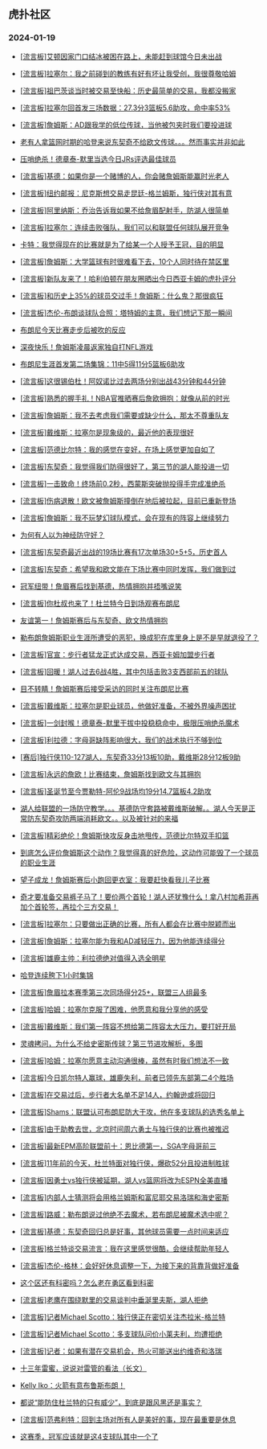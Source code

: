 ## 虎扑社区 
### 2024-01-19

+ [[流言板]艾顿因家门口结冰被困在路上，未能赶到球馆今日未出战](https://bbs.hupu.com/624313890.html)

+ [[流言板]拉塞尔：我之前碰到的教练有好有坏让我受创，我很尊敬哈姆](https://bbs.hupu.com/624321634.html)

+ [[流言板]祖巴茨谈当时被交易至快船：历史最简单的交易，我都没搬家](https://bbs.hupu.com/624321070.html)

+ [[流言板]拉塞尔回首发三场数据：27.3分3篮板5.6助攻，命中率53%](https://bbs.hupu.com/624320732.html)

+ [[流言板]詹姆斯：AD跟我学的低位传球，当他被包夹时我们要投进球](https://bbs.hupu.com/624320326.html)

+ [老有人拿篮网时期的哈登来说东契奇不给欧文传球。。。然而事实并非如此](https://bbs.hupu.com/624324547.html)

+ [压哨绝杀！德章泰-默里当选今日JRs评选最佳球员](https://bbs.hupu.com/624322359.html)

+ [[流言板]基德：如果你是一个赌博的人，你会赌詹姆斯能赢时光老人](https://bbs.hupu.com/624320999.html)

+ [[流言板]纽约邮报：尼克斯想交易走昆廷-格兰姆斯，独行侠对其有意](https://bbs.hupu.com/624326144.html)

+ [[流言板]阿里纳斯：乔治告诉我如果不给詹眉配射手，防湖人很简单](https://bbs.hupu.com/624319392.html)

+ [[流言板]拉塞尔：连续击败强队，我们可以和联盟任何球队展开竞争](https://bbs.hupu.com/624321700.html)

+ [卡特：我觉得现在的比赛就是为了给某一个人授予王冠，目的明显](https://bbs.hupu.com/624324587.html)

+ [[流言板]詹姆斯：大学篮球有时很难看下去，10个人同时待在禁区里](https://bbs.hupu.com/624320714.html)

+ [[流言板]新队友来了！哈利伯顿在朋友圈晒出今日西亚卡姆的虎扑评分](https://bbs.hupu.com/624317714.html)

+ [[流言板]和历史上35%的球员交过手！詹姆斯：什么鬼？那很疯狂](https://bbs.hupu.com/624319158.html)

+ [[流言板]杰伦-布朗谈球队合照：塔特姆的主意，我们想记下那一瞬间](https://bbs.hupu.com/624321820.html)

+ [布朗尼今天比赛走步后被吹的反应](https://bbs.hupu.com/624319799.html)

+ [深夜快乐！詹姆斯凌晨返家独自打NFL游戏](https://bbs.hupu.com/624322912.html)

+ [布朗尼生涯首发第二场集锦：11中5得11分5篮板6助攻](https://bbs.hupu.com/624318877.html)

+ [[流言板]这很锡伯杜！阿奴诺比过去两场分别出战43分钟和44分钟](https://bbs.hupu.com/624321873.html)

+ [[流言板]熟悉的握手礼！NBA官推晒赛后詹欧拥抱：就像从前的时光](https://bbs.hupu.com/624318580.html)

+ [[流言板]詹姆斯：我不去考虑我们需要或缺少什么，那太不尊重队友](https://bbs.hupu.com/624320121.html)

+ [[流言板]戴维斯：拉塞尔是现象级的，最近他的表现很好](https://bbs.hupu.com/624324577.html)

+ [[流言板]范德比尔特：我的感觉在变好，在场上感觉更加自如了](https://bbs.hupu.com/624325901.html)

+ [[流言板]东契奇：我觉得我们防得很好了，第三节的湖人能投进一切](https://bbs.hupu.com/624325488.html)

+ [[流言板]一击致命！终场前0.2秒，西蒙斯突破抛投得手完成准绝杀](https://bbs.hupu.com/624318286.html)

+ [[流言板]伤病退散！欧文被詹姆斯撞倒在地后被拉起，目前已重新登场](https://bbs.hupu.com/624312907.html)

+ [[流言板]詹姆斯：我不玩梦幻球队模式，会在现有的阵容上继续努力](https://bbs.hupu.com/624318290.html)

+ [为何有人以为神经防守好？](https://bbs.hupu.com/624324658.html)

+ [[流言板]东契奇最近出战的19场比赛有17次单场30+5+5，历史首人](https://bbs.hupu.com/624325829.html)

+ [[流言板]东契奇：希望我和欧文能在下场比赛中同时发挥，我们做到过](https://bbs.hupu.com/624325561.html)

+ [冠军纽带！詹眉赛后找到基德，热情拥抱并捂嘴说笑](https://bbs.hupu.com/624326059.html)

+ [[流言板]你杜叔也来了！杜兰特今日到场观赛布朗尼](https://bbs.hupu.com/624317818.html)

+ [友谊第一！詹姆斯赛后与东契奇、欧文热情拥抱](https://bbs.hupu.com/624317415.html)

+ [勒布朗詹姆斯职业生涯所遭受的恶犯，换成犯在库里身上是不是早就退役了？](https://bbs.hupu.com/624317723.html)

+ [[流言板]官宣：步行者猛龙正式达成交易，西亚卡姆加盟步行者](https://bbs.hupu.com/624316440.html)

+ [[流言板]回暖！湖人过去6战4胜，其中包括击败3支西部前五的球队](https://bbs.hupu.com/624316859.html)

+ [目不转睛！詹姆斯赛后接受采访的同时关注布朗尼比赛](https://bbs.hupu.com/624317609.html)

+ [[流言板]戴维斯：拉塞尔是职业球员，他做好准备，不被外界噪声困扰](https://bbs.hupu.com/624324515.html)

+ [[流言板]一剑封喉！德章泰-默里干拔中投稳稳命中，极限压哨绝杀魔术](https://bbs.hupu.com/624314873.html)

+ [[流言板]利拉德：字母哥缺阵影响很大，我们的战术执行不够到位](https://bbs.hupu.com/624323623.html)

+ [[赛后]独行侠110-127湖人，东契奇33分13板10助，戴维斯28分12板9助](https://bbs.hupu.com/624316695.html)

+ [[流言板]永远的詹欧！比赛结束，詹姆斯找到欧文与其拥抱](https://bbs.hupu.com/624316731.html)

+ [[流言板]圣诞节至今贾勒特-阿伦9战场均19分14.7篮板4.2助攻](https://bbs.hupu.com/624326238.html)

+ [湖人给联盟的一场防守教学。。。基德防守套路被戴维斯破解。。湖人今天是正常防东契奇攻防两端消耗欧文。。以及被针对的来福](https://bbs.hupu.com/624320425.html)

+ [[流言板]精彩绝伦！詹姆斯快攻反身击地甩传，范德比尔特双手扣篮](https://bbs.hupu.com/624316296.html)

+ [到底怎么评价詹姆斯这个动作？我觉得真的好危险，这动作可能毁了一个球员的职业生涯](https://bbs.hupu.com/624316208.html)

+ [望子成龙！詹姆斯赛后小跑回更衣室：我要赶快看我儿子比赛](https://bbs.hupu.com/624317066.html)

+ [奇才要准备交易裤子马了！要价两个首轮！湖人还犹豫什么！拿八村加希菲再加个首轮签，再拉个三方交易！](https://bbs.hupu.com/624325646.html)

+ [[流言板]拉塞尔：只要做出正确的比赛，所有人都会在比赛中脱颖而出](https://bbs.hupu.com/624325774.html)

+ [[流言板]詹姆斯：拉塞尔能为我和AD减轻压力，因为他能连续得分](https://bbs.hupu.com/624320383.html)

+ [[流言板]雄鹿主帅：利拉德绝对值得入选全明星](https://bbs.hupu.com/624323136.html)

+ [哈登连续胯下1小时集锦](https://bbs.hupu.com/624318369.html)

+ [[流言板]詹眉拉本赛季第三次同场得分25+，联盟三人组最多](https://bbs.hupu.com/624317304.html)

+ [[流言板]哈姆：拉塞尔克服了困难，他愿意和我分享他的感受](https://bbs.hupu.com/624325105.html)

+ [[流言板]戴维斯：我们第一阵容不想给第二阵容太大压力，要打好开局](https://bbs.hupu.com/624322779.html)

+ [灵魂拷问，为什么不给史密斯传球？第三节进攻解析，多图](https://bbs.hupu.com/624317104.html)

+ [[流言板]哈姆：拉塞尔愿意主动沟通很棒，虽然有时我们想法不一致](https://bbs.hupu.com/624319311.html)

+ [[流言板]今日凯尔特人赢球，雄鹿失利，前者已领先东部第二4个胜场](https://bbs.hupu.com/624322268.html)

+ [[流言板]在交易过后，步行者大名单不足14人，约翰逊或将回归](https://bbs.hupu.com/624326362.html)

+ [[流言板]Shams：联盟认可布朗尼防大于攻，他在多支球队的选秀名单上](https://bbs.hupu.com/624326721.html)

+ [[流言板]由于助教去世，北京时间周六勇士与独行侠的比赛也被推迟](https://bbs.hupu.com/624326827.html)

+ [[流言板]最新EPM高阶联盟前十：恩比德第一，SGA字母哥前三](https://bbs.hupu.com/624326546.html)

+ [[流言板]11年前的今天，杜兰特面对独行侠，爆砍52分且投进制胜球](https://bbs.hupu.com/624326670.html)

+ [[流言板]因勇士vs独行侠被延期，湖人vs篮网将改为ESPN全美直播](https://bbs.hupu.com/624326985.html)

+ [[流言板]内部人士猜测将会用格兰姆斯和富尼耶交易洛瑞和海史密斯](https://bbs.hupu.com/624326820.html)

+ [[流言板]路威：勒布朗说过他绝不去魔术，若布朗尼被魔术选中呢？](https://bbs.hupu.com/624326878.html)

+ [[流言板]基德：东契奇回归总是好事，其他球员需要一点时间来适应](https://bbs.hupu.com/624326197.html)

+ [[流言板]格兰特谈交易流言：我在这里感觉很酷，会继续帮助年轻人](https://bbs.hupu.com/624325689.html)

+ [[流言板]杰伦-格林：会好好休息调整一下，为接下来的背靠背做好准备](https://bbs.hupu.com/624325947.html)

+ [这个区还有科密吗？怎么老在勇区看到科密](https://bbs.hupu.com/624325752.html)

+ [[流言板]老鹰在围绕默里的交易谈判中垂涎里夫斯，湖人拒绝](https://bbs.hupu.com/624327372.html)

+ [[流言板]记者Michael Scotto：独行侠正在密切关注杰拉米-格兰特](https://bbs.hupu.com/624327260.html)

+ [[流言板]记者Michael Scotto：多支球队问价小莱夫利，均遭拒绝](https://bbs.hupu.com/624327320.html)

+ [[流言板]记者：如果有潜在交易机会，热火可能送出约维奇和洛瑞](https://bbs.hupu.com/624327188.html)

+ [十三年雷蜜，说说对雷管的看法（长文）](https://bbs.hupu.com/624326425.html)

+ [Kelly   Iko：火箭有意布鲁斯布朗！](https://bbs.hupu.com/624326173.html)

+ [都说“能防住杜兰特的只有威少”，到底是跟风黑还是事实？](https://bbs.hupu.com/624326689.html)

+ [[流言板]范弗利特：回到主场对所有人是美好的事，现在最重要是休息](https://bbs.hupu.com/624326015.html)

+ [这赛季，冠军应该就是这4支球队其中一个了](https://bbs.hupu.com/624326671.html)

